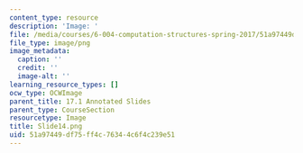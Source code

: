 ```yaml
---
content_type: resource
description: 'Image: '
file: /media/courses/6-004-computation-structures-spring-2017/51a97449df75ff4c76344c6f4c239e51_Slide14.png
file_type: image/png
image_metadata:
  caption: ''
  credit: ''
  image-alt: ''
learning_resource_types: []
ocw_type: OCWImage
parent_title: 17.1 Annotated Slides
parent_type: CourseSection
resourcetype: Image
title: Slide14.png
uid: 51a97449-df75-ff4c-7634-4c6f4c239e51
---
```

